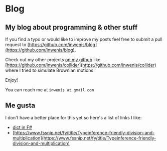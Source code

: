 # Blog
## My blog about programming & other stuff

If you find a typo or would like to improve my posts feel free to submit a pull request to [https://github.com/inwenis/blog](https://github.com/inwenis/blog).

Check out my other projects [on my github](https://github.com/inwenis) like [https://github.com/inwenis/collider](https://github.com/inwenis/collider) where I tried to simulate Brownian motions.

Enjoy!

You can reach me at `inwenis at gmail.com`

## Me gusta

I don't have a better place for this yet so here's a list of links I like:
- [dict in F#](https://krzysztofskowronekblog.hashnode.dev/dictionaries-in-f)
- [https://www.fssnip.net/fy/title/Typeinference-friendly-division-and-multiplication](https://www.fssnip.net/fy/title/Typeinference-friendly-division-and-multiplication)
